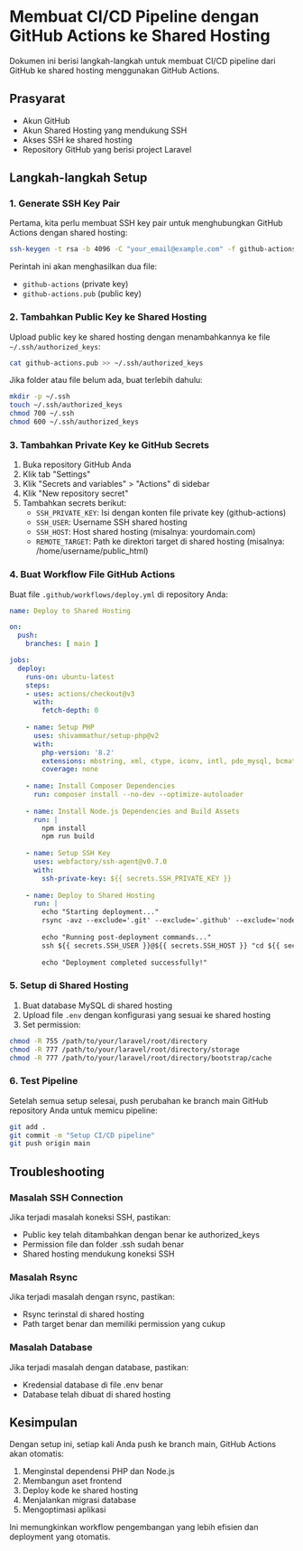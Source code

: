 # Membuat CI/CD Pipeline dengan GitHub Actions ke Shared Hosting

Dokumen ini berisi langkah-langkah untuk membuat CI/CD pipeline dari GitHub ke shared hosting menggunakan GitHub Actions.

## Prasyarat

- Akun GitHub
- Akun Shared Hosting yang mendukung SSH
- Akses SSH ke shared hosting
- Repository GitHub yang berisi project Laravel

## Langkah-langkah Setup

### 1. Generate SSH Key Pair

Pertama, kita perlu membuat SSH key pair untuk menghubungkan GitHub Actions dengan shared hosting:

```bash
ssh-keygen -t rsa -b 4096 -C "your_email@example.com" -f github-actions
```

Perintah ini akan menghasilkan dua file:
- `github-actions` (private key)
- `github-actions.pub` (public key)

### 2. Tambahkan Public Key ke Shared Hosting

Upload public key ke shared hosting dengan menambahkannya ke file `~/.ssh/authorized_keys`:

```bash
cat github-actions.pub >> ~/.ssh/authorized_keys
```

Jika folder atau file belum ada, buat terlebih dahulu:

```bash
mkdir -p ~/.ssh
touch ~/.ssh/authorized_keys
chmod 700 ~/.ssh
chmod 600 ~/.ssh/authorized_keys
```

### 3. Tambahkan Private Key ke GitHub Secrets

1. Buka repository GitHub Anda
2. Klik tab "Settings"
3. Klik "Secrets and variables" > "Actions" di sidebar
4. Klik "New repository secret"
5. Tambahkan secrets berikut:
   - `SSH_PRIVATE_KEY`: Isi dengan konten file private key (github-actions)
   - `SSH_USER`: Username SSH shared hosting
   - `SSH_HOST`: Host shared hosting (misalnya: yourdomain.com)
   - `REMOTE_TARGET`: Path ke direktori target di shared hosting (misalnya: /home/username/public_html)

### 4. Buat Workflow File GitHub Actions

Buat file `.github/workflows/deploy.yml` di repository Anda:

```yaml
name: Deploy to Shared Hosting

on:
  push:
    branches: [ main ]

jobs:
  deploy:
    runs-on: ubuntu-latest
    steps:
    - uses: actions/checkout@v3
      with:
        fetch-depth: 0
    
    - name: Setup PHP
      uses: shivammathur/setup-php@v2
      with:
        php-version: '8.2'
        extensions: mbstring, xml, ctype, iconv, intl, pdo_mysql, bcmath, zip
        coverage: none
    
    - name: Install Composer Dependencies
      run: composer install --no-dev --optimize-autoloader
    
    - name: Install Node.js Dependencies and Build Assets
      run: |
        npm install
        npm run build
    
    - name: Setup SSH Key
      uses: webfactory/ssh-agent@v0.7.0
      with:
        ssh-private-key: ${{ secrets.SSH_PRIVATE_KEY }}
    
    - name: Deploy to Shared Hosting
      run: |
        echo "Starting deployment..."
        rsync -avz --exclude='.git' --exclude='.github' --exclude='node_modules' --exclude='.env' --delete ./ ${{ secrets.SSH_USER }}@${{ secrets.SSH_HOST }}:${{ secrets.REMOTE_TARGET }}
        
        echo "Running post-deployment commands..."
        ssh ${{ secrets.SSH_USER }}@${{ secrets.SSH_HOST }} "cd ${{ secrets.REMOTE_TARGET }} && php artisan migrate --force && php artisan optimize:clear && php artisan optimize"
        
        echo "Deployment completed successfully!"
```

### 5. Setup di Shared Hosting

1. Buat database MySQL di shared hosting
2. Upload file `.env` dengan konfigurasi yang sesuai ke shared hosting
3. Set permission:

```bash
chmod -R 755 /path/to/your/laravel/root/directory
chmod -R 777 /path/to/your/laravel/root/directory/storage
chmod -R 777 /path/to/your/laravel/root/directory/bootstrap/cache
```

### 6. Test Pipeline

Setelah semua setup selesai, push perubahan ke branch main GitHub repository Anda untuk memicu pipeline:

```bash
git add .
git commit -m "Setup CI/CD pipeline"
git push origin main
```

## Troubleshooting

### Masalah SSH Connection

Jika terjadi masalah koneksi SSH, pastikan:
- Public key telah ditambahkan dengan benar ke authorized_keys
- Permission file dan folder .ssh sudah benar
- Shared hosting mendukung koneksi SSH

### Masalah Rsync

Jika terjadi masalah dengan rsync, pastikan:
- Rsync terinstal di shared hosting
- Path target benar dan memiliki permission yang cukup

### Masalah Database

Jika terjadi masalah dengan database, pastikan:
- Kredensial database di file .env benar
- Database telah dibuat di shared hosting

## Kesimpulan

Dengan setup ini, setiap kali Anda push ke branch main, GitHub Actions akan otomatis:
1. Menginstal dependensi PHP dan Node.js
2. Membangun aset frontend
3. Deploy kode ke shared hosting
4. Menjalankan migrasi database
5. Mengoptimasi aplikasi

Ini memungkinkan workflow pengembangan yang lebih efisien dan deployment yang otomatis.
